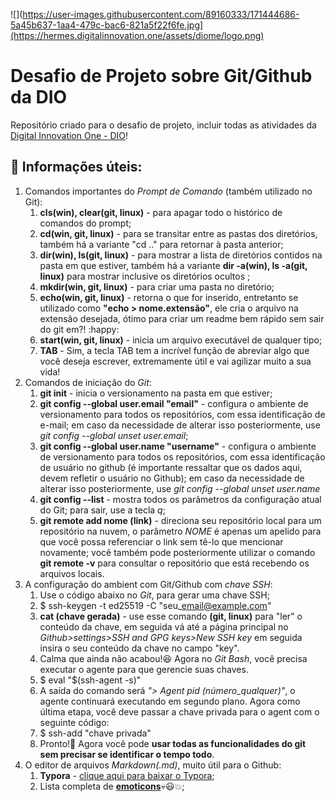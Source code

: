 ![](https://user-images.githubusercontent.com/89160333/171444686-5a45b637-1aa4-479c-bac6-821a5f22f6fe.jpg](https://hermes.digitalinnovation.one/assets/diome/logo.png)

# Desafio de Projeto sobre Git/Github da DIO
 
Repositório criado para o desafio de projeto, incluir todas as atividades da [Digital Innovation One - DIO](https://web.digitalinnovation.one/home)!

## :key: Informações úteis:
1. Comandos importantes do *Prompt de Comando* (também utilizado no Git):
   1. **cls(win), clear(git, linux)** - para apagar todo o histórico de comandos do prompt;
   1. **cd(win, git, linux)** - para se transitar entre as pastas dos diretórios, também há a variante "cd .." para retornar à pasta anterior;
   1. **dir(win), ls(git, linux)** - para mostrar a lista de diretórios contidos na pasta em que estiver, também há a variante **dir -a(win), ls -a(git, linux)** para mostrar inclusive os diretórios ocultos ;
   1. **mkdir(win, git, linux)** - para criar uma pasta no diretório;
   1. **echo(win, git, linux)** - retorna o que for inserido, entretanto se utilizado como **"echo > nome.extensão"**, ele cria o arquivo na extensão desejada, ótimo para criar um readme bem rápido sem sair do git em?! :happy:
   1. **start(win, git, linux)** - inicia um arquivo executável de qualquer tipo;
   1. **TAB** - Sim, a tecla TAB tem a incrível função de abreviar algo que você deseja escrever, extremamente útil e vai agilizar muito a sua vida!
1. Comandos de iniciação do *Git*:
   1. **git init** - inicia o versionamento na pasta em que estiver;
   1. **git config --global user.email "email"** - configura o ambiente de versionamento para todos os repositórios, com essa identificação de e-mail; em caso da necessidade de alterar isso posteriormente, use *git config --global unset user.email*;
   1. **git config --global user.name "username"** - configura o ambiente de versionamento para todos os repositórios, com essa identificação de usuário no github (é importante ressaltar que os dados aqui, devem refletir o usuário no Github); em caso da necessidade de alterar isso posteriormente, use *git config --global unset user.name*
   1. **git config --list** - mostra todos os parâmetros da configuração atual do Git; para sair, use a tecla *q*;
   1. **git remote add nome (link)** - direciona seu repositório local para um repositório na nuvem, o parâmetro *NOME* é apenas um apelido para que você possa referenciar o link sem tê-lo que mencionar novamente; você também pode posteriormente utilizar o comando **git remote -v** para consultar o repositório que está recebendo os arquivos locais.
1. A configuração do ambient com Git/Github com *chave SSH*:
   1. Use o código abaixo no *Git*, para gerar uma chave SSH;
   1. $ ssh-keygen -t ed25519 -C "seu\_email@example.com"
   1. **cat (chave gerada)** - use esse comando **(git, linux)** para "ler" o conteúdo da chave, em seguida vá até a página principal no *Github>settings>SSH and GPG keys>New SSH key* em seguida insira o seu conteúdo da chave no campo "key".
   1. Calma que ainda não acabou!:laughing: Agora no *Git Bash*, você precisa executar o agente para que gerencie suas chaves.
   1. $ eval "$(ssh-agent -s)"
   1. A saída do comando será *"> Agent pid (número\_qualquer)"*, o agente continuará executando em segundo plano. Agora como última etapa, você deve passar a chave privada para o agent com o seguinte código:
   1. $ ssh-add "chave privada"
   1. Pronto!:handshake: Agora você pode **usar todas as funcionalidades do git sem precisar se identificar o tempo todo**.
1. O editor de arquivos *Markdown(.md)*, muito útil para o Github:
   1. **Typora** - [clique aqui para baixar o Typora](https://typora.io);
   1. Lista completa de [**emoticons**](https://gist.github.com/rxaviers/7360908):skull::smiley::collision:;
